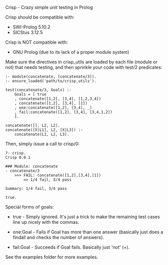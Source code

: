 Crisp - Crazy simple unit testing in Prolog

Crisp should be compatible with:
 *	SWI-Prolog 5.10.2
 *	SICStus 3.12.5

Crisp is NOT compatible with:
 *	GNU Prolog (due to its lack of a proper module system)

Make sure the directives in crisp_utils are loaded by each file (module or not) that needs testing, and then sprinkle your code with test/2 predicates:

	:- module(concatenate, [concatenate/3]).
	:- ensure_loaded('path/to/crisp_utils').

	test(concatenate/3, Goals) :-
		Goals = [ true
		, concatenate([1,2], [3,4], [1,2,3,4])
		, concatenate([1,2], [3,4], [1])
		, one:concatenate([1,2], [3,4], _)
		, fail:concatenate([1,2], [3,4], [3,4,1,2])
		].

	concatenate([], L2, L2).
	concatenate([X|L1], L2, [X|L3]) :-
	    concatenate(L1, L2, L3).

Then, simply issue a call to crisp/0:

	?- crisp.
	Crisp 0.0.1

	### Module: concatenate
	- concatenate/3
	    >>> FAIL: concatenate([1,2],[3,4],[1])
	        => 1/4 fail, 3/4 pass

	Summary: 1/4 fail, 3/4 pass

	true.

Special forms of goals:

*	true - Simply ignored. It's just a trick to make the remaining test cases line up nicely with the commas.

*	one:Goal - Fails if Goal has more than one answer (basically just does a findall and checks the number of answers).

*	fail:Goal - Succeeds if Goal fails. Basically just 'not' (\+).

See the examples folder for more examples.
